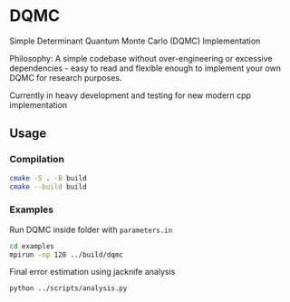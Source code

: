# DQMC
Simple Determinant Quantum Monte Carlo (DQMC) Implementation

Philosophy: A simple codebase without over-engineering or excessive dependencies - easy to read and flexible enough to implement your own DQMC for research purposes.

Currently in heavy development and testing for new modern cpp implementation

## Usage

### Compilation

```bash
cmake -S . -B build
cmake --build build
```

### Examples 
Run DQMC inside folder with `parameters.in`
```bash
cd examples
mpirun -np 128 ../build/dqmc
```
Final error estimation using jacknife analysis
```bash
python ../scripts/analysis.py
```